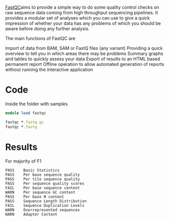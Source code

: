 [FastQC](https://www.bioinformatics.babraham.ac.uk/projects/fastqc/)aims to provide a simple way to do some quality control checks on raw sequence data coming from high throughput sequencing pipelines. It provides a modular set of analyses which you can use to give a quick impression of whether your data has any problems of which you should be aware before doing any further analysis.

The main functions of FastQC are

Import of data from BAM, SAM or FastQ files (any variant)
Providing a quick overview to tell you in which areas there may be problems
Summary graphs and tables to quickly assess your data
Export of results to an HTML based permanent report
Offline operation to allow automated generation of reports without running the interactive application

# Code

Inside the folder with samples 
```ruby
module load fastqc

fastqc *.fastq.gz
fastqc *.fastq
```


# Results

For majority of F1

```
PASS	Basic Statistics	
PASS	Per base sequence quality	
PASS	Per tile sequence quality	
PASS	Per sequence quality scores	
FAIL	Per base sequence content	
WARN	Per sequence GC content	
PASS	Per base N content	
PASS	Sequence Length Distribution	
FAIL	Sequence Duplication Levels
WARN	Overrepresented sequences	
WARN	Adapter Content	
```
